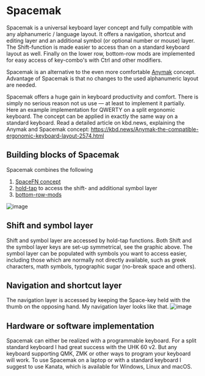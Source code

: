 # Spacemak
Spacemak is a universal keyboard layer concept and fully compatible with any alphanumeric / language layout. It offers a navigation, shortcut and editing layer and an additional symbol (or optional number or mouse) layer. The Shift-function is made easier to access than on a standard keyboard layout as well. Finally on the lower row, bottom-row mods are implemented for easy access of key-combo's with Ctrl and other modifiers.

Spacemak is an alternative to the even more comfortable [Anymak](https://github.com/rpnfan/Anymak) concept. Advantage of Spacemak is that no changes to the used alphanumeric layout are needed.

Spacemak offers a huge gain in keyboard productivity and comfort. There is simply no serious reason not us use — at least to implement it partially. Here an example implementation for QWERTY on a split ergonomic keyboard. The concept can be applied in exactly the same way on a standard keyboard. Read a detailed article on kbd.news, explaining the Anymak and Spacemak concept: https://kbd.news/Anymak-the-compatible-ergonomic-keyboard-layout-2574.html

## Building blocks of Spacemak
Spacemak combines the following 
1. [SpaceFN concept](https://kbd.news/The-SpaceFN-concept-2315.html) 
2. [hold-tap](https://zmk.dev/docs/keymaps/behaviors/hold-tap) to access the shift- and additional symbol layer
3. [bottom-row-mods](https://precondition.github.io/home-row-mods#upperlower-row-mods)

![image](https://github.com/user-attachments/assets/10ef03da-93ff-4422-9ab7-4da0393ea4c7)

## Shift and symbol layer
Shift and symbol layer are accessed by hold-tap functions. Both Shift and the symbol layer keys are set-up symmetrical, see the graphic above.
The symbol layer can be populated with symbols you want to access easier, including those which are normally not directly available, such as greek characters, math symbols, typographic sugar (no-break space and others).

## Navigation and shortcut layer
The navigation layer is accessed by keeping the Space-key held with the thumb on the opposing hand. My navigation layer looks like that.
![image](https://github.com/user-attachments/assets/843f1295-9453-4ff6-b977-bb3db8921ebf)

## Hardware or software implementation
Spacemak can either be realized with a programmable keyboard. For a split standard keyboard I had great success with the UHK 60 v2. But any keyboard supporting QMK, ZMK or other ways to program your keyboard will work. To use Spacemak on a laptop or with a standard keyboard I suggest to use Kanata, which is available for Windows, Linux and macOS.




